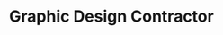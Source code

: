 ---
title: Graphic Design Contractor
organization: TS Media Deisgn & Print
organizationUrl: https://www.tsmediadesign.com
location: Johor Bahru, Johor, Malaysia
start: 2021-12-01
end: 2022-01-31
---